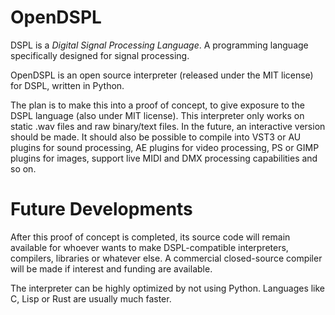 # OpenDSPL
DSPL is a _Digital Signal Processing Language_. A programming language specifically designed for signal processing.

OpenDSPL is an open source interpreter (released under the MIT license) for DSPL, written in Python.

The plan is to make this into a proof of concept, to give exposure to the DSPL language (also under MIT license). This interpreter only works on static .wav files and raw binary/text files. In the future, an interactive version should be made. It should also be possible to compile into VST3 or AU plugins for sound processing, AE plugins for video processing, PS or GIMP plugins for images, support live MIDI and DMX processing capabilities and so on.

# Future Developments
After this proof of concept is completed, its source code will remain available for whoever wants to make DSPL-compatible interpreters, compilers, libraries or whatever else. A commercial closed-source compiler will be made if interest and funding are available.

The interpreter can be highly optimized by not using Python. Languages like C, Lisp or Rust are usually much faster.
